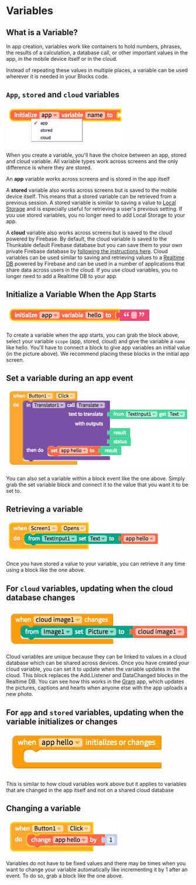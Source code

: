 # Variables

## What is a Variable?

In app creation, variables work like containers to hold numbers, phrases, the results of a calculation, a database call, or other important values in the app, in the mobile device itself or in the cloud.

Instead of repeating these values in multiple places, a variable can be used wherever it is needed in your Blocks code.

## `App`, `stored` and `cloud` variables

![](.gitbook/assets/screen-shot-2018-10-11-at-12.26.33-pm.png)

When you create a variable, you'll have the choice between an app, stored and cloud variable. All variable types work across screens and the only difference is where they are stored.

An **app** variable works across screens and is stored in the app itself

A **stored** variable also works across screens but is saved to the mobile device itself. This means that a stored variable can be retrieved from a previous session. A stored variable is similar to saving a value to [Local Storage](local-storage.md) and is especially useful for retrieving a user's previous setting. If you use stored variables, you no longer need to add Local Storage to your app.

A **cloud** variable also works across screens but is saved to the cloud powered by Firebase. By default, the cloud variable is saved to the Thunkable default Firebase database but you can save them to your own private Firebase database by [following the instructions here](realtime-db.md#create-your-free-firebase-project-and-account). Cloud variables can be used similar to saving and retrieving values to a [Realtime DB](realtime-db.md) powered by Firebase and can be used in a number of applications that share data across users in the cloud. If you use cloud variables, you no longer need to add a Realtime DB to your app.

## Initialize a Variable When the App Starts

![](.gitbook/assets/screen-shot-2018-10-11-at-1.29.35-pm.png)

To create a variable when the app starts, you can grab the block above, select your variable `scope` \(app, stored, cloud\) and give the variable a `name` like hello. You'll have to connect a block to give app variables an initial value \(in the picture above\). We recommend placing these blocks in the initial app screen.

## Set a variable during an app event

![](.gitbook/assets/screen-shot-2018-10-11-at-1.30.53-pm.png)

You can also set a variable within a block event like the one above. Simply grab the set variable block and connect it to the value that you want it to be set to.

## Retrieving a variable

![](.gitbook/assets/screen-shot-2018-10-11-at-1.34.36-pm.png)

Once you have stored a value to your variable, you can retrieve it any time using a block like the one above.

## For `cloud` variables, updating when the cloud database changes

![](.gitbook/assets/screen-shot-2018-10-12-at-6.10.44-am.png)

Cloud variables are unique because they can be linked to values in a cloud database which can be shared across devices. Once you have created your cloud variable, you can set it to update when the variable updates in the cloud. This block replaces the Add.Listener and DataChanged blocks in the Realtime DB. You can see how this works in the [Gram](https://x.thunkable.com/projectPage/5bbff7e035aa10fd7702f479) app, which updates the pictures, captions and hearts when anyone else with the app uploads a new photo.

## For `app` and `stored` variables, updating when the variable initializes or changes

![](.gitbook/assets/screen-shot-2018-12-18-at-11.17.52-pm.png)

This is similar to how cloud variables work above but it applies to variables that are changed in the app itself and not on a shared cloud database

## Changing a variable

![](.gitbook/assets/screen-shot-2018-10-11-at-1.44.00-pm.png)

Variables do not have to be fixed values and there may be times when you want to change your variable automatically like incrementing it by 1 after an event. To do so, grab a block like the one above.

